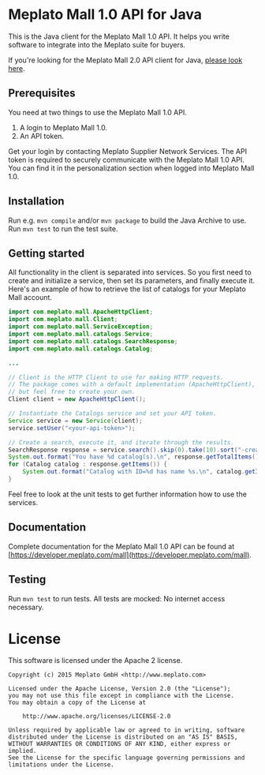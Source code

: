 # Meplato Mall 1.0 API for Java

This is the Java client for the Meplato Mall 1.0 API. It helps you write
software to integrate into the Meplato suite for buyers.

If you're looking for the Meplato Mall 2.0 API client for Java,
[please look here](https://github.com/meplato/mall-api-java).

## Prerequisites

You need at two things to use the Meplato Mall 1.0 API.

1. A login to Meplato Mall 1.0.
2. An API token.

Get your login by contacting Meplato Supplier Network Services. The API token
is required to securely communicate with the Meplato Mall 1.0 API. You can
find it in the personalization section when logged into Meplato Mall 1.0.

## Installation

Run e.g. `mvn compile` and/or `mvn package` to build the Java Archive to use.
Run `mvn test` to run the test suite.

## Getting started

All functionality in the client is separated into services. So you first
need to create and initialize a service, then set its parameters, and finally
execute it. Here's an example of how to retrieve the list of catalogs for
your Meplato Mall account.

```java
import com.meplato.mall.ApacheHttpClient;
import com.meplato.mall.Client;
import com.meplato.mall.ServiceException;
import com.meplato.mall.catalogs.Service;
import com.meplato.mall.catalogs.SearchResponse;
import com.meplato.mall.catalogs.Catalog;

...

// Client is the HTTP Client to use for making HTTP requests.
// The package comes with a default implementation (ApacheHttpClient),
// but feel free to create your own.
Client client = new ApacheHttpClient();

// Instantiate the Catalogs service and set your API token.
Service service = new Service(client);
service.setUser("<your-api-token>");

// Create a search, execute it, and iterate through the results.
SearchResponse response = service.search().skip(0).take(10).sort("-created,name").execute();
System.out.format("You have %d catalog(s).\n", response.getTotalItems());
for (Catalog catalog : response.getItems()) {
    System.out.format("Catalog with ID=%d has name %s.\n", catalog.getId(), catalog.getName());
}
```

Feel free to look at the unit tests to get further information how to use the services.

## Documentation

Complete documentation for the Meplato Mall 1.0 API can be found at
[https://developer.meplato.com/mall](https://developer.meplato.com/mall).

## Testing

Run `mvn test` to run tests. All tests are mocked: No internet access necessary.

# License

This software is licensed under the Apache 2 license.

    Copyright (c) 2015 Meplato GmbH <http://www.meplato.com>

    Licensed under the Apache License, Version 2.0 (the "License");
    you may not use this file except in compliance with the License.
    You may obtain a copy of the License at

        http://www.apache.org/licenses/LICENSE-2.0

    Unless required by applicable law or agreed to in writing, software
    distributed under the License is distributed on an "AS IS" BASIS,
    WITHOUT WARRANTIES OR CONDITIONS OF ANY KIND, either express or implied.
    See the License for the specific language governing permissions and
    limitations under the License.

